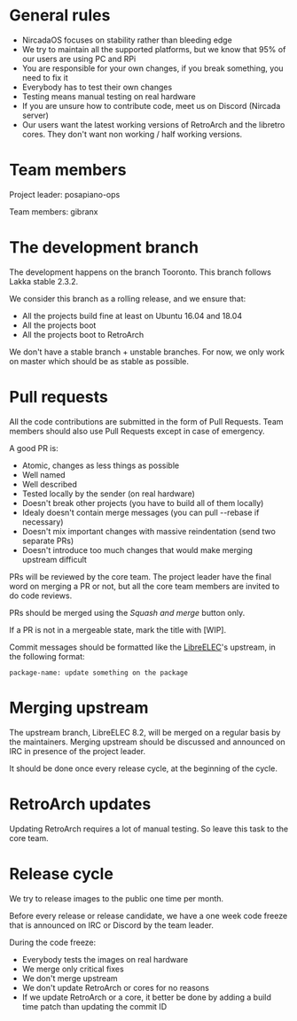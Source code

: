 # General rules

 * NircadaOS focuses on stability rather than bleeding edge
 * We try to maintain all the supported platforms, but we know that 95% of our users are using PC and RPi
 * You are responsible for your own changes, if you break something, you need to fix it
 * Everybody has to test their own changes
 * Testing means manual testing on real hardware
 * If you are unsure how to contribute code, meet us on Discord (Nircada server)
 * Our users want the latest working versions of RetroArch and the libretro cores. They don't want non working / half working versions.

# Team members

Project leader: posapiano-ops

Team members: gibranx

# The development branch

The development happens on the branch Tooronto. This branch follows Lakka stable 2.3.2.

We consider this branch as a rolling release, and we ensure that:

 * All the projects build fine at least on Ubuntu 16.04 and 18.04
 * All the projects boot
 * All the projects boot to RetroArch

We don't have a stable branch + unstable branches. For now, we only work on master which should be as stable as possible.
 
# Pull requests

All the code contributions are submitted in the form of Pull Requests. Team members should also use Pull Requests except in case of emergency.

A good PR is:

 * Atomic, changes as less things as possible
 * Well named
 * Well described
 * Tested locally by the sender (on real hardware)
 * Doesn't break other projects (you have to build all of them locally)
 * Idealy doesn't contain merge messages (you can pull --rebase if necessary)
 * Doesn't mix important changes with massive reindentation (send two separate PRs)
 * Doesn't introduce too much changes that would make merging upstream difficult

PRs will be reviewed by the core team. The project leader have the final word on merging a PR or not, but all the core team members are invited to do code reviews.

PRs should be merged using the *Squash and merge* button only.

If a PR is not in a mergeable state, mark the title with [WIP].

Commit messages should be formatted like the [LibreELEC](https://github.com/LibreELEC/LibreELEC.tv)'s upstream, in the following format:
```
package-name: update something on the package
```

# Merging upstream

The upstream branch, LibreELEC 8.2, will be merged on a regular basis by the maintainers. Merging upstream should be discussed and announced on IRC in presence of the project leader.

It should be done once every release cycle, at the beginning of the cycle.

# RetroArch updates

Updating RetroArch requires a lot of manual testing. So leave this task to the core team.

# Release cycle

We try to release images to the public one time per month.

Before every release or release candidate, we have a one week code freeze that is announced on IRC or Discord by the team leader.

During the code freeze:

 * Everybody tests the images on real hardware
 * We merge only critical fixes
 * We don't merge upstream
 * We don't update RetroArch or cores for no reasons
 * If we update RetroArch or a core, it better be done by adding a build time patch than updating the commit ID
